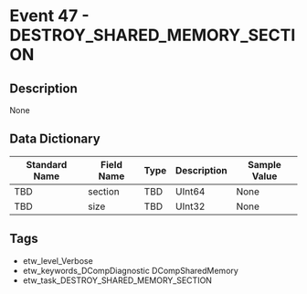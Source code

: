 # Event 47 - DESTROY_SHARED_MEMORY_SECTION

## Description
None

## Data Dictionary
|Standard Name|Field Name|Type|Description|Sample Value|
|---|---|---|---|---|
|TBD|section|TBD|UInt64|None|None|
|TBD|size|TBD|UInt32|None|None|

## Tags
* etw_level_Verbose
* etw_keywords_DCompDiagnostic DCompSharedMemory
* etw_task_DESTROY_SHARED_MEMORY_SECTION